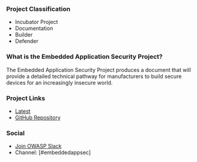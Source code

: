 ### Project Classification

* <i class="fas fa-egg" style="color:#233e81;"></i> Incubator Project
* <i class="fas fa-book" style="color:#233e81;"></i> Documentation
* <i class="fas fa-toolbox" style="color:#233e81;"></i> Builder
* <i class="fas fa-shield-alt" style="color:#233e81;"></i> Defender

### What is the Embedded Application Security Project?

The Embedded Application Security Project produces a document that will provide a detailed technical pathway for manufacturers to build secure devices for an increasingly insecure world.
  
### Project Links

* [Latest](https://scriptingxss.gitbook.io/embedded-appsec-best-practices/)
* [GitHub Repository](https://github.com/OWASP/www-project-embedded-application-security)

### Social

* [Join OWASP Slack](https://owasp-slack.herokuapp.com/)
* Channel: [#embeddedappsec]


